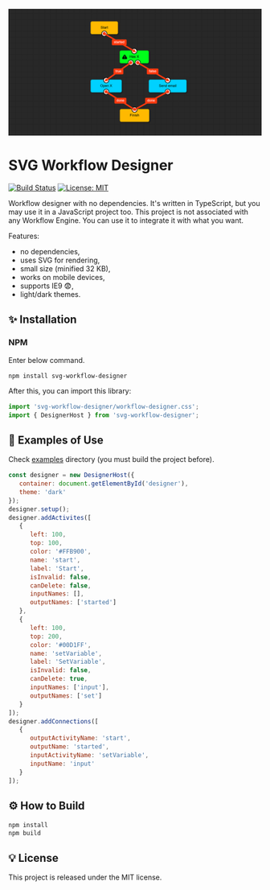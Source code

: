![SVG Workflow Designer](assets/cover.png)

# SVG Workflow Designer

[![Build Status](https://travis-ci.com/b4rtaz/workflow-designer.svg?branch=master)](https://travis-ci.com/b4rtaz/workflow-designer) [![License: MIT](https://img.shields.io/github/license/mashape/apistatus.svg)](/LICENSE)

Workflow designer with no dependencies. It's written in TypeScript, but you may use it in a JavaScript project too. This project is not associated with any Workflow Engine. You can use it to integrate it with what you want.

Features:

- no dependencies,
- uses SVG for rendering,
- small size (minified 32 KB),
- works on mobile devices,
- supports IE9 😨,
- light/dark themes.

## ✨ Installation

### NPM

Enter below command.

```
npm install svg-workflow-designer
```

After this, you can import this library:

```js
import 'svg-workflow-designer/workflow-designer.css';
import { DesignerHost } from 'svg-workflow-designer';
```

## 👀 Examples of Use

Check [examples](/examples) directory (you must build the project before).

```js
const designer = new DesignerHost({
   container: document.getElementById('designer'),
   theme: 'dark'
});
designer.setup();
designer.addActivites([
   {
      left: 100,
      top: 100,
      color: '#FFB900',
      name: 'start',
      label: 'Start',
      isInvalid: false,
      canDelete: false,
      inputNames: [],
      outputNames: ['started']
   },
   {
      left: 100,
      top: 200,
      color: '#00D1FF',
      name: 'setVariable',
      label: 'SetVariable',
      isInvalid: false,
      canDelete: true,
      inputNames: ['input'],
      outputNames: ['set']
   }
]);
designer.addConnections([
   {
      outputActivityName: 'start',
      outputName: 'started',
      inputActivityName: 'setVariable',
      inputName: 'input'
   }
]);
```

## ⚙️ How to Build

```
npm install
npm build
```

## 💡 License

This project is released under the MIT license.
